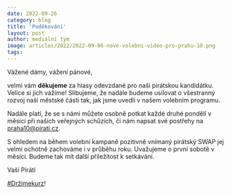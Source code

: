 ```yaml
---
date: 2022-09-26
category: blog
title: 'Poděkování'
layout: post
author: mediální tým
image: articles/2022/2022-09-06-nove-volebni-video-pro-prahu-10.png
tags:
---
```


Vážené dámy, vážení pánové,

velmi vám  **děkujeme** za hlasy odevzdané pro naši pirátskou kandidátku. Velice si jich vážíme! Slibujeme, že nadále budeme usilovat o všestranný rozvoj naší městské části tak, jak jsme uvedli v našem volebním programu.

Nadále platí, že se s námi můžete osobně potkat každé druhé pondělí v měsíci při našich veřejných schůzích, či nám napsat své postřehy na praha10@pirati.cz.

S ohledem na během volební kampaně pozitivně vnímaný pirátský SWAP jej velmi ochotně zachováme i v průběhu roku. Uvažujeme o první sobotě v měsíci. Budeme tak mít další příležitost k setkávání.

Vaši Piráti

[#Držímekurz](https://www.facebook.com/hashtag/dr%C5%BE%C3%ADmekurz?__eep__=6&__cft__[0]=AZXCZaaQVCYPOhjfQFLGBjxxKCnRMsS-6lwOMdAjYrWNMNZGVLD1B4Lzbs-8tY-I8rfvZyZFppXpaSFbaP-JmBI01pAUzGKqXRFd71VehYPc3b48M1S31MjY5V2KnO_HvKF7qhs0DjZCsxWf2YIhISF3fnC0KrB4ddwuhJhAAcJ2N8dNLv20LO0tOR6H3EccuFdK3PG3vID1Da3XoHhPgr5R&__tn__=*NK-R)!
